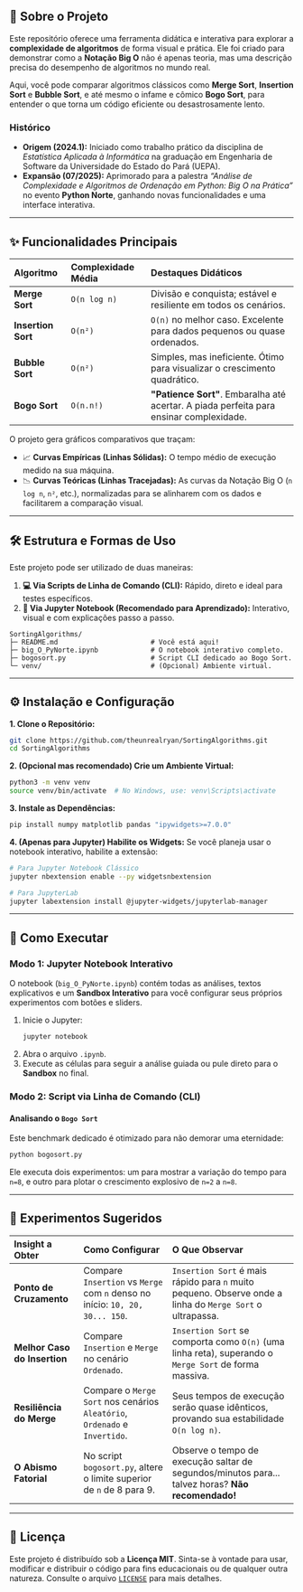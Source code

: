 ## 🎯 Sobre o Projeto

Este repositório oferece uma ferramenta didática e interativa para explorar a **complexidade de algoritmos** de forma visual e prática. Ele foi criado para demonstrar como a **Notação Big O** não é apenas teoria, mas uma descrição precisa do desempenho de algoritmos no mundo real.

Aqui, você pode comparar algoritmos clássicos como **Merge Sort**, **Insertion Sort** e **Bubble Sort**, e até mesmo o infame e cômico **Bogo Sort**, para entender o que torna um código eficiente ou desastrosamente lento.

### Histórico
- **Origem (2024.1):** Iniciado como trabalho prático da disciplina de *Estatística Aplicada à Informática* na graduação em Engenharia de Software da Universidade do Estado do Pará (UEPA).
- **Expansão (07/2025):** Aprimorado para a palestra *“Análise de Complexidade e Algoritmos de Ordenação em Python: Big O na Prática”* no evento **Python Norte**, ganhando novas funcionalidades e uma interface interativa.

---

## ✨ Funcionalidades Principais

| Algoritmo | Complexidade Média | Destaques Didáticos |
| :--- | :--- | :--- |
| **Merge Sort** | `O(n log n)` | Divisão e conquista; estável e resiliente em todos os cenários. |
| **Insertion Sort** | `O(n²)` | `O(n)` no melhor caso. Excelente para dados pequenos ou quase ordenados. |
| **Bubble Sort** | `O(n²)` | Simples, mas ineficiente. Ótimo para visualizar o crescimento quadrático. |
| **Bogo Sort** | `O(n.n!)` | **"Patience Sort"**. Embaralha até acertar. A piada perfeita para ensinar complexidade. |

O projeto gera gráficos comparativos que traçam:
-   📈 **Curvas Empíricas (Linhas Sólidas):** O tempo médio de execução medido na sua máquina.
-   📉 **Curvas Teóricas (Linhas Tracejadas):** As curvas da Notação Big O (`n log n`, `n²`, etc.), normalizadas para se alinharem com os dados e facilitarem a comparação visual.

---

## 🛠️ Estrutura e Formas de Uso

Este projeto pode ser utilizado de duas maneiras:

1.  **💻 Via Scripts de Linha de Comando (CLI):** Rápido, direto e ideal para testes específicos.
2.  **🔬 Via Jupyter Notebook (Recomendado para Aprendizado):** Interativo, visual e com explicações passo a passo.

```
SortingAlgorithms/
├─ README.md                       # Você está aqui!
├─ big_O_PyNorte.ipynb             # O notebook interativo completo.
├─ bogosort.py                     # Script CLI dedicado ao Bogo Sort.
└─ venv/                           # (Opcional) Ambiente virtual.
```

---

## ⚙️ Instalação e Configuração

**1. Clone o Repositório:**
```bash
git clone https://github.com/theunrealryan/SortingAlgorithms.git
cd SortingAlgorithms
```

**2. (Opcional mas recomendado) Crie um Ambiente Virtual:**
```bash
python3 -m venv venv
source venv/bin/activate  # No Windows, use: venv\Scripts\activate
```

**3. Instale as Dependências:**
```bash
pip install numpy matplotlib pandas "ipywidgets>=7.0.0"
```

**4. (Apenas para Jupyter) Habilite os Widgets:**
Se você planeja usar o notebook interativo, habilite a extensão:
```bash
# Para Jupyter Notebook Clássico
jupyter nbextension enable --py widgetsnbextension

# Para JupyterLab
jupyter labextension install @jupyter-widgets/jupyterlab-manager
```

---

## 🚀 Como Executar

### Modo 1: Jupyter Notebook Interativo

O notebook (`big_O_PyNorte.ipynb`) contém todas as análises, textos explicativos e um **Sandbox Interativo** para você configurar seus próprios experimentos com botões e sliders.

1.  Inicie o Jupyter:
    ```bash
    jupyter notebook
    ```
2.  Abra o arquivo `.ipynb`.
3.  Execute as células para seguir a análise guiada ou pule direto para o **Sandbox** no final.


### Modo 2: Script via Linha de Comando (CLI)

#### Analisando o `Bogo Sort`
Este benchmark dedicado é otimizado para não demorar uma eternidade:
```bash
python bogosort.py
```
Ele executa dois experimentos: um para mostrar a variação do tempo para `n=8`, e outro para plotar o crescimento explosivo de `n=2` a `n=8`.

---

## 🧪 Experimentos Sugeridos

| Insight a Obter | Como Configurar | O Que Observar |
| :--- | :--- | :--- |
| **Ponto de Cruzamento** | Compare `Insertion` vs `Merge` com `n` denso no início: `10, 20, 30... 150`. | `Insertion Sort` é mais rápido para `n` muito pequeno. Observe onde a linha do `Merge Sort` o ultrapassa. |
| **Melhor Caso do Insertion** | Compare `Insertion` e `Merge` no cenário `Ordenado`. | `Insertion Sort` se comporta como `O(n)` (uma linha reta), superando o `Merge Sort` de forma massiva. |
| **Resiliência do Merge** | Compare o `Merge Sort` nos cenários `Aleatório`, `Ordenado` e `Invertido`. | Seus tempos de execução serão quase idênticos, provando sua estabilidade `O(n log n)`. |
| **O Abismo Fatorial** | No script `bogosort.py`, altere o limite superior de `n` de 8 para 9. | Observe o tempo de execução saltar de segundos/minutos para... talvez horas? **Não recomendado!** |

---

## 📜 Licença

Este projeto é distribuído sob a **Licença MIT**. Sinta-se à vontade para usar, modificar e distribuir o código para fins educacionais ou de qualquer outra natureza. Consulte o arquivo [`LICENSE`](LICENSE) para mais detalhes.

